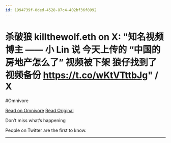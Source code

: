 ```yaml
---
id: 1994739f-0ded-4528-87c4-402bf36f8992
---
```


# 杀破狼 killthewolf.eth on X: "知名视频博主 —— 小 Lin 说 今天上传的 “中国的房地产怎么了” 视频被下架 狼仔找到了视频备份 https://t.co/wKtVTttbJg" / X
#Omnivore

[Read on Omnivore](https://omnivore.app/me/https-x-com-0-xkillthewolf-status-1700827527038861332-s-12-t-afs-18a7f6aa7e8)
[Read Original](https://x.com/0xkillthewolf/status/1700827527038861332?s=12&t=afsyEREWkAXtQ0K-tjcRaw)

Don’t miss what’s happening

People on Twitter are the first to know.

---

